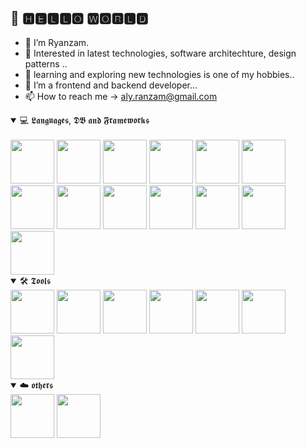 ## 👊 🅷🅴🅻🅻🅾 🆆🅾🆁🅻🅳
- 👋 I’m Ryanzam.
- 👀 Interested in latest technologies, software architechture, design patterns ..
- 🌱 learning and exploring new technologies is one of my hobbies..
- 💞️ I’m a frontend and backend developer...
- 📫 How to reach me -> aly.ranzam@gmail.com

<details open>
<summary>💻 𝕷𝖆𝖓𝖌𝖚𝖆𝖌𝖊𝖘, 𝕯𝕭 𝖆𝖓𝖉 𝕱𝖗𝖆𝖒𝖊𝖜𝖔𝖗𝖐𝖘</summary>
<br>
<img src="https://cdn.jsdelivr.net/gh/devicons/devicon/icons/html5/html5-original-wordmark.svg" height="70" width="70"/>
<img src="https://cdn.jsdelivr.net/gh/devicons/devicon/icons/css3/css3-original-wordmark.svg" height="70" width="70"/>
<img src="https://cdn.jsdelivr.net/gh/devicons/devicon/icons/react/react-original.svg" height="70" width="70" />
<img src="https://cdn.jsdelivr.net/gh/devicons/devicon/icons/nodejs/nodejs-original.svg" height="70" width="70" />
<img src="https://cdn.jsdelivr.net/gh/devicons/devicon/icons/javascript/javascript-original.svg" height="70" width="70"/>
<img src="https://cdn.jsdelivr.net/gh/devicons/devicon/icons/typescript/typescript-original.svg" height="70" width="70"/>
<img src="https://cdn.jsdelivr.net/gh/devicons/devicon/icons/dotnetcore/dotnetcore-original.svg" height="70" width="70" />
<img src="https://cdn.jsdelivr.net/gh/devicons/devicon/icons/csharp/csharp-original.svg" height="70" width="70"/>
<img src="https://cdn.jsdelivr.net/gh/devicons/devicon/icons/bootstrap/bootstrap-plain-wordmark.svg" height="70" width="70"/>
<img src="https://cdn.jsdelivr.net/gh/devicons/devicon/icons/materialui/materialui-original.svg" height="70" width="70" />  
<img src="https://cdn.jsdelivr.net/gh/devicons/devicon/icons/microsoftsqlserver/microsoftsqlserver-plain-wordmark.svg" height="70" width="70"/>
<img src="https://cdn.jsdelivr.net/gh/devicons/devicon/icons/graphql/graphql-plain-wordmark.svg" height="70" width="70"/>
  <img src="https://cdn.jsdelivr.net/gh/devicons/devicon/icons/mongodb/mongodb-original.svg" height="70" width="70"/>
</details>

<details open>
<summary>🛠 𝕿𝖔𝖔𝖑𝖘</summary>
<img src="https://cdn.jsdelivr.net/gh/devicons/devicon/icons/visualstudio/visualstudio-plain.svg" height="70" width="70"/>
  <img src="https://cdn.jsdelivr.net/gh/devicons/devicon/icons/git/git-original-wordmark.svg" height="70" width="70"/>
<img src="https://cdn.jsdelivr.net/gh/devicons/devicon/icons/atom/atom-original.svg" height="70" width="70"/>
<img src="https://cdn.jsdelivr.net/gh/devicons/devicon/icons/vscode/vscode-original.svg" height="70" width="70"/>
  <img src="https://cdn.jsdelivr.net/gh/devicons/devicon/icons/mocha/mocha-plain.svg" height="70" width="70"/>
  <img src="https://cdn.jsdelivr.net/gh/devicons/devicon/icons/bash/bash-original.svg" height="70" width="70"/>
  <img src="https://cdn.jsdelivr.net/gh/devicons/devicon/icons/filezilla/filezilla-plain-wordmark.svg" height="70" width="70" />
</details>

<details open>
  <summary>☁️ 𝖔𝖙𝖍𝖊𝖗𝖘</summary>
    <img src="https://cdn.jsdelivr.net/gh/devicons/devicon/icons/azure/azure-original-wordmark.svg" height="70" width="70"/>
  <img src="https://cdn.jsdelivr.net/gh/devicons/devicon/icons/heroku/heroku-original-wordmark.svg" height="70" width="70"/>

  </details>
<!---
ryanzam/ryanzam is a ✨ special ✨ repository because its `README.md` (this file) appears on your GitHub profile.
You can click the Preview link to take a look at your changes.
--->
